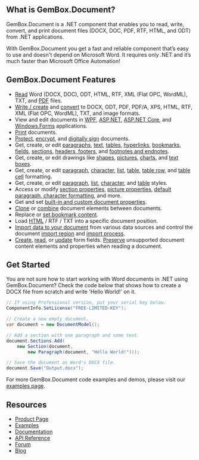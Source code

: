 ## What is GemBox.Document?

GemBox.Document is a .NET component that enables you to read, write, convert, and print document files (DOCX, DOC, PDF, RTF, HTML, and ODT) from .NET applications.

With GemBox.Document you get a fast and reliable component that’s easy to use and doesn't depend on Microsoft Word. It requires only .NET and it’s much faster than Microsoft Office Automation!

## GemBox.Document Features

- [Read](https://www.gemboxsoftware.com/document/examples/c-sharp-vb-net-open-read-word-file/301) Word (DOCX, DOC), ODT, HTML, RTF, XML (Flat OPC, WordML), TXT, and [PDF](https://www.gemboxsoftware.com/document/examples/c-sharp-read-extract-pdf-text/305) files.
- [Write / create](https://www.gemboxsoftware.com/document/examples/c-sharp-vb-net-create-write-word-file/302) and [convert](https://www.gemboxsoftware.com/document/examples/c-sharp-convert-word-to-pdf/304) to DOCX, ODT, PDF, PDF/A, XPS, HTML, RTF, XML (Flat OPC, WordML), TXT, and image formats.
- View and edit documents in [WPF](https://www.gemboxsoftware.com/document/examples/word-xpsdocument-wpf/5201), [ASP.NET](https://www.gemboxsoftware.com/document/examples/word-editor-asp-net-mvc/5102), [ASP.NET Core](https://www.gemboxsoftware.com/document/examples/asp-net-core-create-word-docx-pdf/5601), and [Windows.Forms](https://www.gemboxsoftware.com/document/examples/word-editor-windows-forms/5301) applications.
- [Print](https://www.gemboxsoftware.com/document/examples/c-sharp-vb-net-print-word/351) documents.
- [Protect](https://www.gemboxsoftware.com/document/examples/docx-write-protection/1101), [encrypt](https://www.gemboxsoftware.com/document/examples/c-sharp-vb-net-docx-encryption/1102), and [digitally sign](https://www.gemboxsoftware.com/document/examples/c-sharp-vb-net-pdf-digital-signature/1104) documents.
- Get, create, or edit [paragraphs](https://www.gemboxsoftware.com/document/examples/c-sharp-vb-net-create-write-word-file/302), [text](https://www.gemboxsoftware.com/document/examples/c-sharp-vb-net-create-write-word-file/302), [tables](https://www.gemboxsoftware.com/document/examples/word-table/1201), [hyperlinks](https://www.gemboxsoftware.com/document/examples/word-bookmarks-hyperlinks/204), [bookmarks](https://www.gemboxsoftware.com/document/examples/word-bookmarks-hyperlinks/204), [fields](https://www.gemboxsoftware.com/document/examples/word-fields/206), [sections](https://www.gemboxsoftware.com/document/examples/c-sharp-vb-net-create-write-word-file/302), [headers, footers](https://www.gemboxsoftware.com/document/examples/word-header-footer/208), and [footnotes and endnotes](https://www.gemboxsoftware.com/document/examples/word-footnote-endnote/212).
- Get, create, or edit drawings like [shapes](https://www.gemboxsoftware.com/document/examples/word-shapes/203), [pictures](https://www.gemboxsoftware.com/document/examples/word-pictures/201), [charts](https://www.gemboxsoftware.com/document/examples/word-charts/213), and [text boxes](https://www.gemboxsoftware.com/document/examples/word-textboxes/202).
- Get, create, or edit [paragraph](https://www.gemboxsoftware.com/document/examples/word-paragraph-formatting/602), [character](https://www.gemboxsoftware.com/document/examples/word-character-formatting/601), [list](https://www.gemboxsoftware.com/document/examples/word-lists/603), [table](https://www.gemboxsoftware.com/document/examples/word-table-formatting/1204), [table row](https://www.gemboxsoftware.com/document/examples/word-table-formatting/1204), and [table cell](https://www.gemboxsoftware.com/document/examples/word-table-formatting/1204) formatting.
- Get, create, or edit [paragraph](https://www.gemboxsoftware.com/document/examples/word-styles/604), [list](https://www.gemboxsoftware.com/document/examples/word-lists/603), [character](https://www.gemboxsoftware.com/document/examples/word-styles/604), and [table](https://www.gemboxsoftware.com/document/examples/word-table-styles/1205) styles.
- Access or modify [section properties](https://www.gemboxsoftware.com/document/examples/word-page-setup/209), [picture properties](https://www.gemboxsoftware.com/document/examples/word-pictures/201), [default paragraph, character formatting](https://www.gemboxsoftware.com/document/examples/word-style-resolution/101), and more.
- Get and set [built-in and custom document properties](https://www.gemboxsoftware.com/document/examples/word-properties/211).
- [Clone](https://www.gemboxsoftware.com/document/examples/cloning/501) or [combine](https://www.gemboxsoftware.com/document/examples/combine-word-file-c-sharp-vb-net/502) document elements between documents.
- Replace or [set bookmark content](https://www.gemboxsoftware.com/document/examples/c-sharp-vb-net-modify-word-bookmarks/102).
- Load [HTML](https://www.gemboxsoftware.com/document/examples/word-editor-asp-net-mvc/5102) / RTF / TXT into a specific document position.
- [Import data to your document](https://www.gemboxsoftware.com/document/examples/c-sharp-vb-net-mail-merge-word/901) from various data sources and control the document [import region](https://www.gemboxsoftware.com/document/examples/mail-merge-ranges/903) and [import process](https://www.gemboxsoftware.com/document/examples/customize-mail-merge/904).
- [Create](https://www.gemboxsoftware.com/document/examples/c-sharp-vb-net-create-word-form/701), [read](https://www.gemboxsoftware.com/document/examples/c-sharp-vb-net-read-word-form/702), or [update](https://www.gemboxsoftware.com/document/examples/c-sharp-vb-net-update-word-form/703) form fields.
[Preserve](https://www.gemboxsoftware.com/document/docs/preservation.html) unsupported document content elements and properties when reading a document. 

## Get Started

You are not sure how to start working with Word documents in .NET using GemBox.Document? Check the code below that shows how to create a DOCX file from scratch and write 'Hello World!' on it.

```csharp
// If using Professional version, put your serial key below.
ComponentInfo.SetLicense("FREE-LIMITED-KEY");

// Create a new empty document.
var document = new DocumentModel();

// Add a section with one paragraph and some text.
document.Sections.Add(
    new Section(document,
        new Paragraph(document, "Hello World!")));

// Save the document as Word's DOCX file.
document.Save("Output.docx");
```

For more GemBox.Document code examples and demos, please visit our [examples page](https://www.gemboxsoftware.com/document/examples/c-sharp-vb-net-word-pdf-library/801).

## Resources

- [Product Page](https://www.gemboxsoftware.com/document)
- [Examples](https://www.gemboxsoftware.com/document/examples)
- [Documentation](https://www.gemboxsoftware.com/document/docs/introduction.html)
- [API Reference](https://www.gemboxsoftware.com/document/docs/GemBox.Document.html)
- [Forum](https://forum.gemboxsoftware.com/c/gembox-document/6)
- [Blog](https://www.gemboxsoftware.com/gembox-document)
